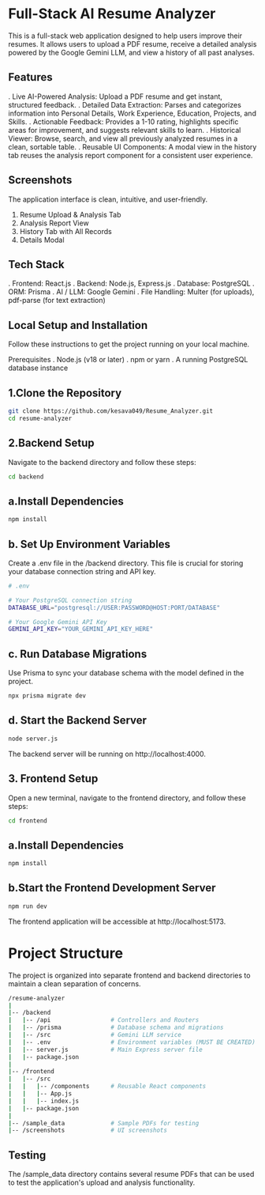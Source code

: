 # Full-Stack AI Resume Analyzer
This is a full-stack web application designed to help users improve their resumes. It allows users to upload a PDF resume, receive a detailed analysis powered by the Google Gemini LLM, and view a history of all past analyses.

## Features
. Live AI-Powered Analysis: Upload a PDF resume and get instant, structured feedback.
. Detailed Data Extraction: Parses and categorizes information into Personal Details, Work Experience, Education, Projects, and Skills.
. Actionable Feedback: Provides a 1-10 rating, highlights specific areas for improvement, and suggests relevant skills to learn.
. Historical Viewer: Browse, search, and view all previously analyzed resumes in a clean, sortable table.
. Reusable UI Components: A modal view in the history tab reuses the analysis report component for a consistent user experience.

## Screenshots
The application interface is clean, intuitive, and user-friendly.
1. Resume Upload & Analysis Tab
2. Analysis Report View
3. History Tab with All Records
4. Details Modal

## Tech Stack
. Frontend: React.js
. Backend: Node.js, Express.js
. Database: PostgreSQL
. ORM: Prisma
. AI / LLM: Google Gemini
. File Handling: Multer (for uploads), pdf-parse (for text extraction)

## Local Setup and Installation
Follow these instructions to get the project running on your local machine.

Prerequisites
. Node.js (v18 or later)
. npm or yarn
. A running PostgreSQL database instance

## 1.Clone the Repository
```bash
git clone https://github.com/kesava049/Resume_Analyzer.git
cd resume-analyzer
```
## 2.Backend Setup
Navigate to the backend directory and follow these steps:
```bash
cd backend
```
## a.Install Dependencies
```bash
npm install
```
## b. Set Up Environment Variables
Create a .env file in the /backend directory. This file is crucial for storing your database connection string and API key.
```bash
# .env

# Your PostgreSQL connection string
DATABASE_URL="postgresql://USER:PASSWORD@HOST:PORT/DATABASE"

# Your Google Gemini API Key
GEMINI_API_KEY="YOUR_GEMINI_API_KEY_HERE"
```
## c. Run Database Migrations
Use Prisma to sync your database schema with the model defined in the project.
```bash
npx prisma migrate dev
```
## d. Start the Backend Server
```bash
node server.js
```
The backend server will be running on http://localhost:4000.
## 3. Frontend Setup
Open a new terminal, navigate to the frontend directory, and follow these steps:
```bash
cd frontend
```
## a.Install Dependencies
```bash
npm install
```
## b.Start the Frontend Development Server
```bash
npm run dev
```
The frontend application will be accessible at http://localhost:5173.

# Project Structure
The project is organized into separate frontend and backend directories to maintain a clean separation of concerns.
```bash
/resume-analyzer
|
|-- /backend
|   |-- /api                 # Controllers and Routers
|   |-- /prisma              # Database schema and migrations
|   |-- /src                 # Gemini LLM service
|   |-- .env                 # Environment variables (MUST BE CREATED)
|   |-- server.js            # Main Express server file
|   |-- package.json
|
|-- /frontend
|   |-- /src
|   |   |-- /components      # Reusable React components
|   |   |-- App.js
|   |   |-- index.js
|   |-- package.json
|
|-- /sample_data             # Sample PDFs for testing
|-- /screenshots             # UI screenshots
```
## Testing
The /sample_data directory contains several resume PDFs that can be used to test the application's upload and analysis functionality.
